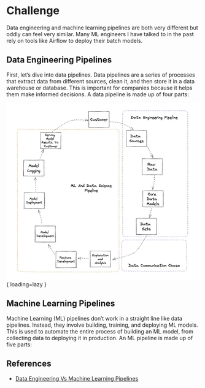 # Challenge

Data engineering and machine learning pipelines are both very different but oddly
can feel very similar. Many ML engineers I have talked to in the past rely on
tools like Airflow to deploy their batch models.

## Data Engineering Pipelines

First, let’s dive into data pipelines. Data pipelines are a series of processes
that extract data from different sources, clean it, and then store it in a data
warehouse or database. This is important for companies because it helps them make
informed decisions. A data pipeline is made up of four parts:

![Data Pipeline and ML Pipeline](img/mlops-data-pipeline-and-ml-pipeline.png){ loading=lazy }

## Machine Learning Pipelines

Machine Learning (ML) pipelines don’t work in a straight line like data pipelines.
Instead, they involve building, training, and deploying ML models. This is used
to automate the entire process of building an ML model, from collecting data to
deploying it in production. An ML pipeline is made up of five parts:

## References

- [Data Engineering Vs Machine Learning Pipelines](https://medium.com/coriers/data-engineering-vs-machine-learning-pipelines-82d0e1be410c)

